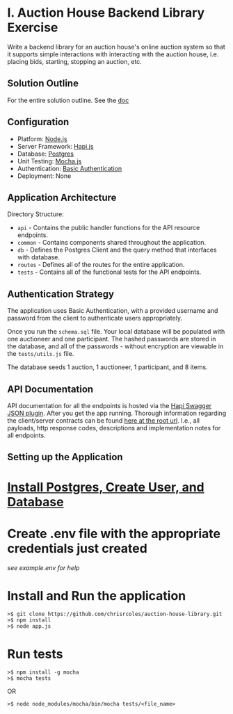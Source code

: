 # I. Auction House Backend Library Exercise

Write a backend library for an auction house's online auction
system so that it supports simple interactions with interacting
with the auction house, i.e. placing bids, starting, stopping
an auction, etc.

## Solution Outline
For the entire solution outline. See the [doc](/docs/solution-outline.md)

## Configuration
- Platform: [Node.js](https://nodejs.org)
- Server Framework: [Hapi.js](https://hapijs.com)
- Database: [Postgres](https://www.postgresql.org/)
- Unit Testing: [Mocha.js](https://mochajs.org)
- Authentication: [Basic Authentication](https://en.wikipedia.org/wiki/Basic_access_authentication)
- Deployment: None

## Application Architecture

Directory Structure:

- `api`    - Contains the public handler functions for the API resource endpoints.
- `common` - Contains components shared throughout the application.
- `db`     - Defines the Postgres Client and the query method that interfaces with database.
- `routes` - Defines all of the routes for the entire application.
- `tests`  - Contains all of the functional tests for the API endpoints.

## Authentication Strategy

The application uses Basic Authentication, with a provided username
and password from the client to authenticate users appropriately.

Once you run the `schema.sql` file. Your local database will be populated
with one auctioneer and one participant. The hashed passwords are stored in
the database, and all of the passwords - without encryption are viewable
in the `tests/utils.js` file.

The database seeds 1 auction, 1 auctioneer, 1 participant, and 8 items.

## API Documentation

API documentation for all the endpoints is hosted via the [Hapi Swagger JSON plugin](https://github.com/glennjones/hapi-swagger).
After you get the app running. Thorough information regarding the client/server
contracts can be found [here at the root url](https://localhost:8081). I.e.,
all payloads, http response codes, descriptions and implementation notes for all endpoints.

## Setting up the Application

# [Install Postgres, Create User, and Database](/docs/install-postgres.md)

# Create .env file with the appropriate credentials just created
*see example.env for help*

# Install and Run the application

```
>$ git clone https://github.com/chrisrcoles/auction-house-library.git
>$ npm install
>$ node app.js
```

# Run tests

```
>$ npm install -g mocha
>$ mocha tests
```

OR
```
>$ node node_modules/mocha/bin/mocha tests/<file_name>
```


